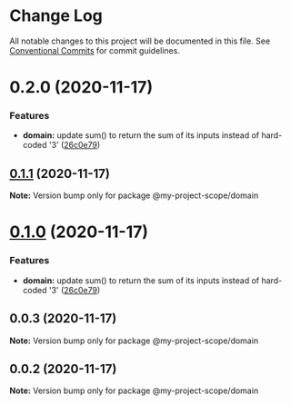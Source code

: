 # Change Log

All notable changes to this project will be documented in this file.
See [Conventional Commits](https://conventionalcommits.org) for commit guidelines.

# 0.2.0 (2020-11-17)


### Features

* **domain:** update sum() to return the sum of its inputs instead of hard-coded '3' ([26c0e79](https://github.com/link2cory/node-monorepo-clean/commit/26c0e79d91c8089bfa8dded15d58cc535c99aca5))





## [0.1.1](https://github.com/link2cory/node-monorepo-clean/compare/@my-project-scope/domain@0.1.0...@my-project-scope/domain@0.1.1) (2020-11-17)

**Note:** Version bump only for package @my-project-scope/domain





# [0.1.0](https://github.com/link2cory/node-monorepo-clean/compare/@my-project-scope/domain@0.0.3...@my-project-scope/domain@0.1.0) (2020-11-17)


### Features

* **domain:** update sum() to return the sum of its inputs instead of hard-coded '3' ([26c0e79](https://github.com/link2cory/node-monorepo-clean/commit/26c0e79d91c8089bfa8dded15d58cc535c99aca5))





## 0.0.3 (2020-11-17)

**Note:** Version bump only for package @my-project-scope/domain





## 0.0.2 (2020-11-17)

**Note:** Version bump only for package @my-project-scope/domain
